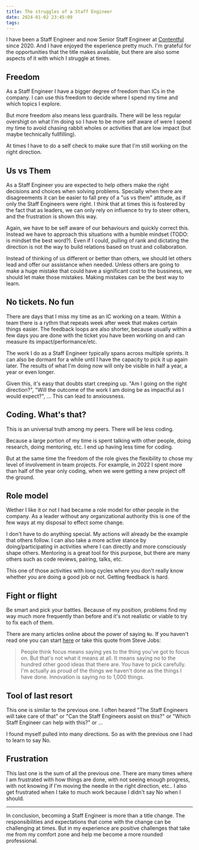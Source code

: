 ```yaml
---
title: The struggles of a Staff Engineer
date: 2024-01-02 23:45:09
tags:
---
```


I have been a Staff Engineer and now Senior Staff Engineer at
[Contentful](www.contentful.com) since 2020. And I have enjoyed the experience
pretty much. I'm grateful for the opportunities that the title makes available,
but there are also some aspects of it with which I struggle at times.

## Freedom

As a Staff Engineer I have a bigger degree of freedom than ICs in the
company. I can use this freedom to decide where I spend my time and which topics
I explore.

But more freedom also means less guardrails. There will be less regular
overshigt on what I'm doing so I have to be more self aware of were I spend my
time to avoid chasing rabbit wholes or activities that are low impact (but maybe
technically fullfilling).

At times I have to do a self check to make sure that I'm still working on the
right direction.

## Us vs Them

As a Staff Engineer you are expected to help others make the right decisions and
choices when solving problems. Specially when there are disagreements it can be
easier to fall prey of a "us vs them" attitude, as if only the Staff Engineers
were right. I think that at times this is fostered by the fact that as leaders,
we can only rely on influence to try to steer others, and the frustration is
shown this way.

Again, we have to be self aware of our behaviours and quickly correct this.
Instead we have to approach this situations with a humble mindset (TODO: is
mindset the best word?). Even if I could, pulling of rank and dictating the
direction is not the way to build relations based on trust and collaboration.

Instead of thinking of us different or better than others, we should let others
lead and offer our assistance when needed. Unless others are going to make a
huge mistake that could have a significant cost to the bussiness, we should let
make those mistakes. Making mistakes can be the best way to learn.

## No tickets. No fun

There are days that I miss my time as an IC working on a team. Within a team
there is a rythm that repeats week after week that makes certain things easier. The feedback loops are also shorter, because usually within a few days you are done with the ticket you have been working on and can measure its impact/performance/etc.

The work I do as a Staff Engineer typically spans across multiple sprints. It
can also be dormant for a while until I have the capacity to pick it up again later. The results of what I'm doing now will only be visible
in half a year, a year or even longer.

Given this, it's easy that doubts start creeping up. "Am I going on the right
direction?", "Will the outcome of the work I am doing be as impactful as I would
expect?", ... This can lead to anxiousness.

## Coding. What's that?

This is an universal truth among my peers. There will be less coding.

Because a large portion of my time is spent talking with other people, doing research, doing mentoring, etc. I end up having
less time for coding.

But at the same time the freedom of the role gives the flexibility to chose my
level of involvement in team projects. For example, in 2022 I spent more than
half of the year only coding, when we were getting a new project off the ground.

## Role model

Wether I like it or not I had became a role model for other people in the
company. As a leader without any organizational authority this is one of the few
ways at my disposal to effect some change.

I don't have to do anything special. My actions will already be the example that
others follow. I can also take a more active stance by doing/participating in
activities where I can directly and more consciously shape others. Mentoring is
a great tool for this purpose, but there are many others such as code reviews,
pairing, talks, etc.

This one of those activities with long cycles where you don't really know
whether you are doing a good job or not. Getting feedback is hard.

## Fight or flight

Be smart and pick your battles. Because of my position, problems find
my way much more frequently than before and it's not realistic or viable to
try to fix each of them.

There are many articles online about the power of saying `No`. If you haven't
read one you can start [here](https://hn.algolia.com/?q=saying+no) or take this quote from Steve Jobs:

> People think focus means saying yes to the thing you've got to focus on. But that's not what it means at all. It means saying no to the hundred other good ideas that there are. You have to pick carefully. I'm actually as proud of the things we haven't done as the things I have done. Innovation is saying no to 1,000 things.

## Tool of last resort

This one is similar to the previous one. I often heared "The Staff
Engineers will take care of that" or "Can the Staff Engineers assist on this?" or
"Which Staff Engineer can help with this?" or ...

I found myself pulled into many directions. So as with the previous one
I had to learn to say No.

## Frustration

This last one is the sum of all the previous one. There are many times where I
am frustrated with how things are done, with not seeing enough progress, with
not knowing if I'm moving the needle in the right direction, etc.. I also get
frustrated when I take to much work because I didn't say No when I should.

---

In conclusion, becoming a Staff Engineer is more than a title change. The
responsibilities and expectations that come with the change can be challenging
at times. But in my experience are positive challenges that take me from
my comfort zone and help me become a more rounded professional.
